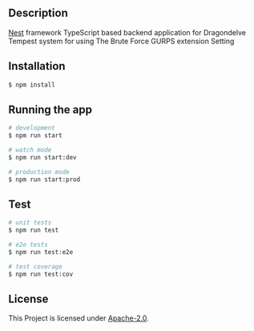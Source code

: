 ## Description

[Nest](https://github.com/nestjs/nest) framework TypeScript based backend application for Dragondelve Tempest system for using The Brute Force GURPS extension Setting

## Installation

```bash
$ npm install
```

## Running the app

```bash
# development
$ npm run start

# watch mode
$ npm run start:dev

# production mode
$ npm run start:prod
```

## Test

```bash
# unit tests
$ npm run test

# e2e tests
$ npm run test:e2e

# test coverage
$ npm run test:cov
```


## License

This Project is licensed under [Apache-2.0](LICENSE).
